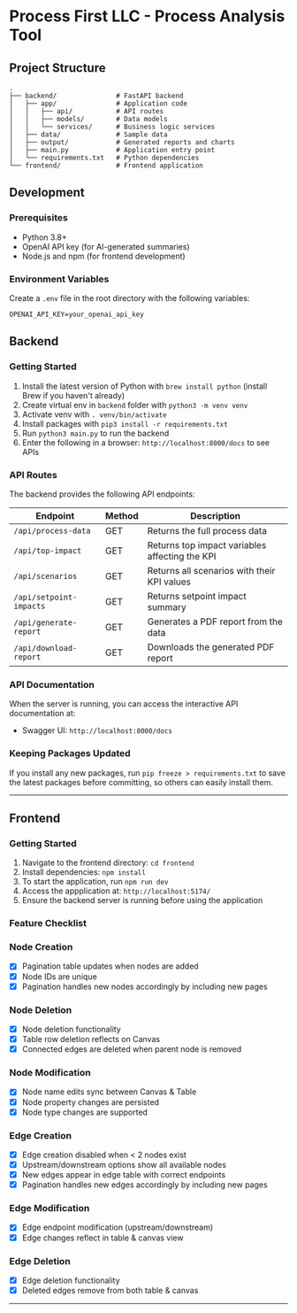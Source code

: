 # Process First LLC - Process Analysis Tool

## Project Structure
```
.
├── backend/               # FastAPI backend
│   ├── app/               # Application code
│   │   ├── api/           # API routes
│   │   ├── models/        # Data models
│   │   └── services/      # Business logic services
│   ├── data/              # Sample data
│   ├── output/            # Generated reports and charts
│   ├── main.py            # Application entry point
│   └── requirements.txt   # Python dependencies
└── frontend/              # Frontend application
```

## Development
### Prerequisites
- Python 3.8+
- OpenAI API key (for AI-generated summaries)
- Node.js and npm (for frontend development)

### Environment Variables
Create a `.env` file in the root directory with the following variables:
```
OPENAI_API_KEY=your_openai_api_key
```

## Backend

### Getting Started
1. Install the latest version of Python with `brew install python` (install Brew if you haven't already)
2. Create virtual env in `backend` folder with `python3 -m venv venv`
3. Activate venv with `. venv/bin/activate`
4. Install packages with `pip3 install -r requirements.txt`
5. Run `python3 main.py` to run the backend
6. Enter the following in a browser: `http://localhost:8000/docs` to see APIs

### API Routes
The backend provides the following API endpoints:

| Endpoint | Method | Description |
|----------|--------|-------------|
| `/api/process-data` | GET | Returns the full process data |
| `/api/top-impact` | GET | Returns top impact variables affecting the KPI |
| `/api/scenarios` | GET | Returns all scenarios with their KPI values |
| `/api/setpoint-impacts` | GET | Returns setpoint impact summary |
| `/api/generate-report` | GET | Generates a PDF report from the data |
| `/api/download-report` | GET | Downloads the generated PDF report |

### API Documentation

When the server is running, you can access the interactive API documentation at:
- Swagger UI: `http://localhost:8000/docs`

### Keeping Packages Updated
If you install any new packages, run `pip freeze > requirements.txt` to save the latest packages before committing, so others can easily install them.

---

## Frontend
### Getting Started
1. Navigate to the frontend directory: `cd frontend`
2. Install dependencies: `npm install`
3. To start the application, run `npm run dev`
4. Access the appplication at: `http://localhost:5174/`
5. Ensure the backend server is running before using the application

### Feature Checklist

### Node Creation
- [x] Pagination table updates when nodes are added
- [x] Node IDs are unique
- [x] Pagination handles new nodes accordingly by including new pages

### Node Deletion
- [x] Node deletion functionality
- [x] Table row deletion reflects on Canvas
- [x] Connected edges are deleted when parent node is removed

### Node Modification
- [x] Node name edits sync between Canvas & Table
- [x] Node property changes are persisted
- [x] Node type changes are supported

### Edge Creation
- [x] Edge creation disabled when < 2 nodes exist
- [x] Upstream/downstream options show all available nodes
- [x] New edges appear in edge table with correct endpoints
- [x] Pagination handles new edges accordingly by including new pages

### Edge Modification
- [x] Edge endpoint modification (upstream/downstream)
- [x] Edge changes reflect in table & canvas view

### Edge Deletion
- [x] Edge deletion functionality
- [x] Deleted edges remove from both table & canvas

---

